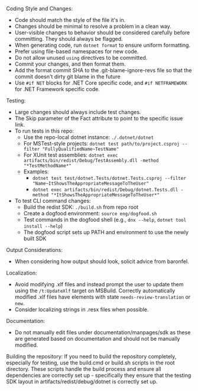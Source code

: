 Coding Style and Changes:
- Code should match the style of the file it's in.
- Changes should be minimal to resolve a problem in a clean way.
- User-visible changes to behavior should be considered carefully before committing. They should always be flagged.
- When generating code, run `dotnet format` to ensure uniform formatting.
- Prefer using file-based namespaces for new code.
- Do not allow unused `using` directives to be committed.
- Commit your changes, and then format them.
- Add the format commit SHA to the .git-blame-ignore-revs file so that the commit doesn't dirty git blame in the future
- Use `#if NET` blocks for .NET Core specific code, and `#if NETFRAMEWORK` for .NET Framework specific code.

Testing:
- Large changes should always include test changes.
- The Skip parameter of the Fact attribute to point to the specific issue link.
- To run tests in this repo:
  - Use the repo-local dotnet instance: `./.dotnet/dotnet`
  - For MSTest-style projects: `dotnet test path/to/project.csproj --filter "FullyQualifiedName~TestName"`
  - For XUnit test assemblies: `dotnet exec artifacts/bin/redist/Debug/TestAssembly.dll -method "*TestMethodName*"`
  - Examples:
    - `dotnet test test/dotnet.Tests/dotnet.Tests.csproj --filter "Name~ItShowsTheAppropriateMessageToTheUser"`
    - `dotnet exec artifacts/bin/redist/Debug/dotnet.Tests.dll -method "*ItShowsTheAppropriateMessageToTheUser*"`
- To test CLI command changes:
  - Build the redist SDK: `./build.sh` from repo root
  - Create a dogfood environment: `source eng/dogfood.sh` 
  - Test commands in the dogfood shell (e.g., `dnx --help`, `dotnet tool install --help`)
  - The dogfood script sets up PATH and environment to use the newly built SDK

Output Considerations:
- When considering how output should look, solicit advice from baronfel.

Localization:
- Avoid modifying .xlf files and instead prompt the user to update them using the `/t:UpdateXlf` target on MSBuild. Correctly automatically modified .xlf files have elements with state `needs-review-translation` or `new`.
- Consider localizing strings in .resx files when possible.

Documentation:
- Do not manually edit files under documentation/manpages/sdk as these are generated based on documentation and should not be manually modified.

Building the repository:
If you need to build the repository completely, especially for testing, use the build.cmd or build.sh scripts in the root directory. These scripts handle the build process and ensure all dependencies are correctly set up - specifically they ensure that the testing SDK layout in artifacts/redist/debug/dotnet is correctly set up.

